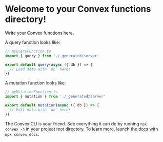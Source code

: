 # Welcome to your Convex functions directory!

Write your Convex functions here.

A query function looks like:

```typescript
// myQueryFunction.ts
import { query } from './_generated/server'

export default query(async ({ db }) => {
  // Load data with `db` here!
})
```

A mutation function looks like:

```typescript
// myMutationFunction.ts
import { mutation } from './_generated/server'

export default mutation(async ({ db }) => {
  // Edit data with `db` here!
})
```

The Convex CLI is your friend. See everything it can do by running
`npx convex -h` in your project root directory. To learn more, launch the docs
with `npx convex docs`.
